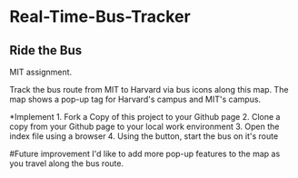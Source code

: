 # Real-Time-Bus-Tracker
## Ride the Bus
MIT assignment.

Track the bus route from MIT to Harvard via bus icons along this map. The map shows a pop-up tag for Harvard's campus and MIT's campus. 

*Implement 
	1.	Fork a Copy of this project to your Github page
	2.	Clone a copy from your Github page to your local work environment
	3.	Open the index file using a browser
	4.	Using the button, start the bus on it's route

#Future improvement
I'd like to add more pop-up features to the map as you travel along the bus route. 
